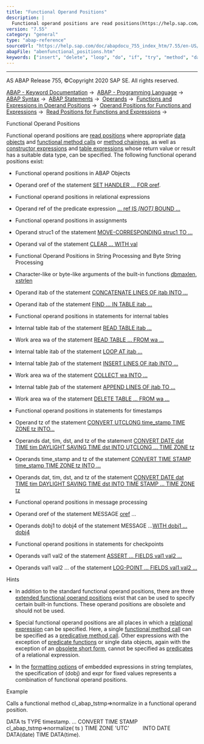 ```yaml
---
title: "Functional Operand Positions"
description: |
  Functional operand positions are read positions(https://help.sap.com/doc/abapdocu_755_index_htm/7.55/en-US/abenreading_position_glosry.htm 'Glossary Entry') where appropriate data objects(https://help.sap.com/doc/abapdocu_755_index_htm/7.55/en-US/abendata_object_glosry.htm 'Glossary Entry') and
version: "7.55"
category: "general"
type: "abap-reference"
sourceUrl: "https://help.sap.com/doc/abapdocu_755_index_htm/7.55/en-US/abenfunctional_positions.htm"
abapFile: "abenfunctional_positions.htm"
keywords: ["insert", "delete", "loop", "do", "if", "try", "method", "data", "internal-table", "abenfunctional", "positions"]
---
```


* * *

AS ABAP Release 755, ©Copyright 2020 SAP SE. All rights reserved.

[ABAP - Keyword Documentation](https://help.sap.com/doc/abapdocu_755_index_htm/7.55/en-US/abenabap.htm) →  [ABAP - Programming Language](https://help.sap.com/doc/abapdocu_755_index_htm/7.55/en-US/abenabap_reference.htm) →  [ABAP Syntax](https://help.sap.com/doc/abapdocu_755_index_htm/7.55/en-US/abenabap_syntax.htm) →  [ABAP Statements](https://help.sap.com/doc/abapdocu_755_index_htm/7.55/en-US/abenabap_statements.htm) →  [Operands](https://help.sap.com/doc/abapdocu_755_index_htm/7.55/en-US/abenoperands.htm) →  [Functions and Expressions in Operand Positions](https://help.sap.com/doc/abapdocu_755_index_htm/7.55/en-US/abenoperands_expressions.htm) →  [Operand Positions for Functions and Expressions](https://help.sap.com/doc/abapdocu_755_index_htm/7.55/en-US/abenexpression_positions.htm) →  [Read Positions for Functions and Expressions](https://help.sap.com/doc/abapdocu_755_index_htm/7.55/en-US/abenexpression_positions_read.htm) → 

Functional Operand Positions

Functional operand positions are [read positions](https://help.sap.com/doc/abapdocu_755_index_htm/7.55/en-US/abenreading_position_glosry.htm "Glossary Entry") where appropriate [data objects](https://help.sap.com/doc/abapdocu_755_index_htm/7.55/en-US/abendata_object_glosry.htm "Glossary Entry") and [functional method calls](https://help.sap.com/doc/abapdocu_755_index_htm/7.55/en-US/abenfunctional_method_call_glosry.htm "Glossary Entry") or [method chainings](https://help.sap.com/doc/abapdocu_755_index_htm/7.55/en-US/abenmethod_chaining_glosry.htm "Glossary Entry"), as well as [constructor expressions](https://help.sap.com/doc/abapdocu_755_index_htm/7.55/en-US/abenconstructor_expression_glosry.htm "Glossary Entry") and [table expressions](https://help.sap.com/doc/abapdocu_755_index_htm/7.55/en-US/abentable_expression_glosry.htm "Glossary Entry") whose return value or result has a suitable data type, can be specified. The following functional operand positions exist:

-   Functional operand positions in ABAP Objects

-   Operand oref of the statement
    [SET HANDLER ... FOR oref](https://help.sap.com/doc/abapdocu_755_index_htm/7.55/en-US/abapset_handler_instance.htm).

-   Functional operand positions in relational expressions

-   Operand ref of the predicate expression
    [... ref IS *\[*NOT*\]* BOUND ...](https://help.sap.com/doc/abapdocu_755_index_htm/7.55/en-US/abenlogexp_bound.htm)

-   Functional operand positions in assignments

-   Operand struc1 of the statement
    [MOVE-CORRESPONDING struc1 TO ...](https://help.sap.com/doc/abapdocu_755_index_htm/7.55/en-US/abapmove-corresponding.htm)

-   Operand val of the statement
    [CLEAR ... WITH val](https://help.sap.com/doc/abapdocu_755_index_htm/7.55/en-US/abapclear.htm)

-   Functional Operand Positions in String Processing and Byte String Processing

-   Character-like or byte-like arguments of the built-in functions
    [dbmaxlen](https://help.sap.com/doc/abapdocu_755_index_htm/7.55/en-US/abenlength_functions.htm), [xstrlen](https://help.sap.com/doc/abapdocu_755_index_htm/7.55/en-US/abendescriptive_functions_binary.htm)

-   Operand itab of the statement
    [CONCATENATE LINES OF itab INTO ...](https://help.sap.com/doc/abapdocu_755_index_htm/7.55/en-US/abapconcatenate.htm)

-   Operand itab of the statement
    [FIND ... IN TABLE itab ...](https://help.sap.com/doc/abapdocu_755_index_htm/7.55/en-US/abapfind_itab.htm)

-   Functional operand positions in statements for internal tables

-   Internal table itab of the statement
    [READ TABLE itab ...](https://help.sap.com/doc/abapdocu_755_index_htm/7.55/en-US/abapread_table.htm)

-   Work area wa of the statement
    [READ TABLE ... FROM wa ...](https://help.sap.com/doc/abapdocu_755_index_htm/7.55/en-US/abapread_table_key.htm)

-   Internal table itab of the statement
    [LOOP AT itab ...](https://help.sap.com/doc/abapdocu_755_index_htm/7.55/en-US/abaploop_at_itab.htm)

-   Internal table jtab of the statement
    [INSERT LINES OF jtab INTO ...](https://help.sap.com/doc/abapdocu_755_index_htm/7.55/en-US/abapinsert_itab_linespec.htm)

-   Work area wa of the statement
    [COLLECT wa INTO ...](https://help.sap.com/doc/abapdocu_755_index_htm/7.55/en-US/abapcollect.htm)

-   Internal table jtab of the statement
    [APPEND LINES OF jtab TO ...](https://help.sap.com/doc/abapdocu_755_index_htm/7.55/en-US/abapappend_linespec.htm)

-   Work area wa of the statement
    [DELETE TABLE ... FROM wa ...](https://help.sap.com/doc/abapdocu_755_index_htm/7.55/en-US/abapdelete_itab_key.htm)

-   Functional operand positions in statements for timestamps

-   Operand tz of the statement
    [CONVERT UTCLONG time\_stamp TIME ZONE tz INTO...](https://help.sap.com/doc/abapdocu_755_index_htm/7.55/en-US/abapconvert_utclong.htm)

-   Operands dat, tim, dst, and tz of the statement
    [CONVERT DATE dat TIME tim DAYLIGHT SAVING TIME dst INTO UTCLONG ... TIME ZONE tz](https://help.sap.com/doc/abapdocu_755_index_htm/7.55/en-US/abapconvert_date_utclong.htm)

-   Operands time\_stamp and tz of the statement
    [CONVERT TIME STAMP time\_stamp TIME ZONE tz INTO ...](https://help.sap.com/doc/abapdocu_755_index_htm/7.55/en-US/abapconvert_time-stamp.htm)

-   Operands dat, tim, dst, and tz of the statement
    [CONVERT DATE dat TIME tim DAYLIGHT SAVING TIME dst INTO TIME STAMP ... TIME ZONE tz](https://help.sap.com/doc/abapdocu_755_index_htm/7.55/en-US/abapconvert_date_time-stamp.htm)

-   Functional operand positions in message processing

-   Operand oref of the statement
    MESSAGE [oref](https://help.sap.com/doc/abapdocu_755_index_htm/7.55/en-US/abapmessage_msg.htm) ...

-   Operands dobj1 to dobj4 of the statement
    MESSAGE ...[WITH dobj1 ... dobj4](https://help.sap.com/doc/abapdocu_755_index_htm/7.55/en-US/abapmessage.htm)

-   Functional operand positions in statements for checkpoints

-   Operands val1 val2 of the statement
    [ASSERT ... FIELDS val1 val2 ...](https://help.sap.com/doc/abapdocu_755_index_htm/7.55/en-US/abapassert.htm)

-   Operands val1 val2 ... of the statement
    [LOG-POINT ... FIELDS val1 val2 ...](https://help.sap.com/doc/abapdocu_755_index_htm/7.55/en-US/abaplog-point.htm)

Hints

-   In addition to the standard functional operand positions, there are three [extended functional operand positions](https://help.sap.com/doc/abapdocu_755_index_htm/7.55/en-US/abenextended_functional_positions.htm) exist that can be used to specify certain built-in functions. These operand positions are obsolete and should not be used.

-   Special functional operand positions are all places in which a [relational expression](https://help.sap.com/doc/abapdocu_755_index_htm/7.55/en-US/abenrelational_expression_glosry.htm "Glossary Entry") can be specified. Here, a single [functional method call](https://help.sap.com/doc/abapdocu_755_index_htm/7.55/en-US/abenfunctional_method_call_glosry.htm "Glossary Entry") can be specified as a [predicative method call](https://help.sap.com/doc/abapdocu_755_index_htm/7.55/en-US/abenpredicative_method_call_glosry.htm "Glossary Entry"). Other expressions with the exception of [predicate functions](https://help.sap.com/doc/abapdocu_755_index_htm/7.55/en-US/abenpredicate_function_glosry.htm "Glossary Entry") or single data objects, again with the exception of an [obsolete short form](https://help.sap.com/doc/abapdocu_755_index_htm/7.55/en-US/abenlogexp_in_short_form.htm), cannot be specified as [predicates](https://help.sap.com/doc/abapdocu_755_index_htm/7.55/en-US/abenpredicate_glosry.htm "Glossary Entry") of a relational expression.

-   In the [formatting options](https://help.sap.com/doc/abapdocu_755_index_htm/7.55/en-US/abapcompute_string_format_options.htm) of embedded expressions in string templates, the specification of (dobj) and expr for fixed values represents a combination of functional operand positions.

Example

Calls a functional method cl\_abap\_tstmp=>normalize in a functional operand position.

DATA ts TYPE timestamp.
...
CONVERT TIME STAMP cl\_abap\_tstmp=>normalize( ts ) TIME ZONE 'UTC'
        INTO DATE DATA(date) TIME DATA(time).